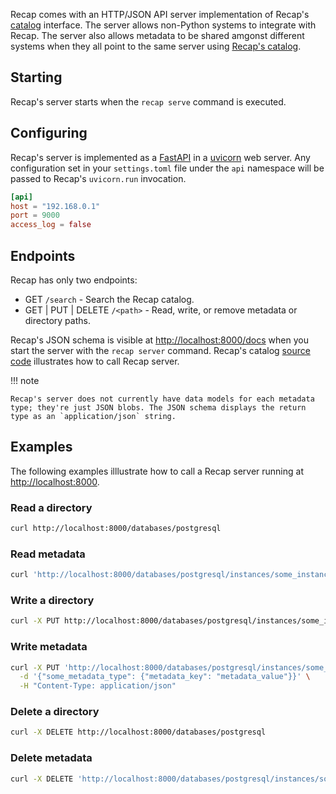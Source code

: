 Recap comes with an HTTP/JSON API server implementation of Recap's [catalog](catalogs.md) interface. The server allows non-Python systems to integrate with Recap. The server also allows metadata to be shared amgonst different systems when they all point to the same server using [Recap's catalog](catalogs.md#recap-catalog).

## Starting

Recap's server starts when the `recap serve` command is executed.

## Configuring

Recap's server is implemented as a [FastAPI](https://fastapi.tiangolo.com/) in a [uvicorn](https://www.uvicorn.org/) web server. Any configuration set in your `settings.toml` file under the `api` namespace will be passed to Recap's `uvicorn.run` invocation.

```toml
[api]
host = "192.168.0.1"
port = 9000
access_log = false
```

## Endpoints

Recap has only two endpoints:

* GET `/search` - Search the Recap catalog.
* GET | PUT | DELETE `/<path>` - Read, write, or remove metadata or directory paths.

Recap's JSON schema is visible at [http://localhost:8000/docs](http://localhost:8000/docs) when you start the server with the `recap server` command. Recap's catalog [source code](https://github.com/recap-cloud/recap/blob/main/recap/plugins/catalogs/recap.py) illustrates how to call Recap server.

!!! note

    Recap's server does not currently have data models for each metadata type; they're just JSON blobs. The JSON schema displays the return type as an `application/json` string.

## Examples

The following examples illlustrate how to call a Recap server running at [http://localhost:8000](http://localhost:8000).

### Read a directory

```bash
curl http://localhost:8000/databases/postgresql
```

### Read metadata

```bash
curl 'http://localhost:8000/databases/postgresql/instances/some_instance/schemas/some_db/tables/some_table?read=true'
```

### Write a directory

```bash
curl -X PUT http://localhost:8000/databases/postgresql/instances/some_instance/schemas/some_db/tables
```

### Write metadata

```bash
curl -X PUT 'http://localhost:8000/databases/postgresql/instances/some_instance/schemas/some_db/tables/some_table?type=some_metadata_type' \
  -d '{"some_metadata_type": {"metadata_key": "metadata_value"}}' \
  -H "Content-Type: application/json"
```

### Delete a directory

```bash
curl -X DELETE http://localhost:8000/databases/postgresql
```

### Delete metadata

```bash
curl -X DELETE 'http://localhost:8000/databases/postgresql/instances/some_instance/schemas/some_db/tables/some_table?type=some_metadata_type'
```
